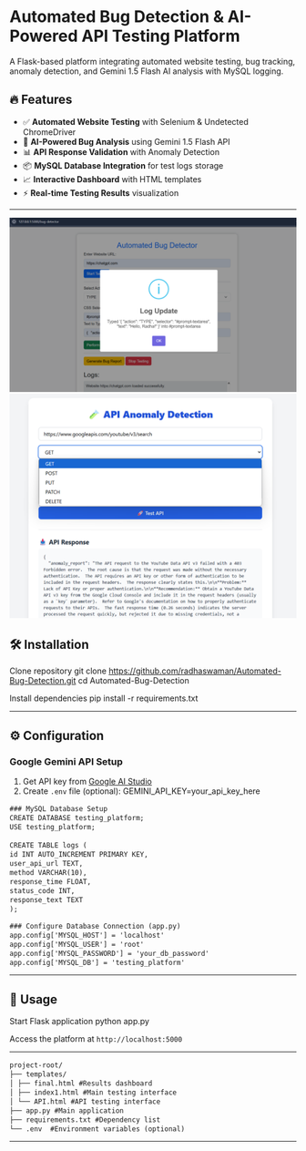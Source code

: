 # Automated Bug Detection & AI-Powered API Testing Platform

A Flask-based platform integrating automated website testing, bug tracking, anomaly detection, and Gemini 1.5 Flash AI analysis with MySQL logging.


## 🔥 Features
- ✅ **Automated Website Testing** with Selenium & Undetected ChromeDriver
- 🐛 **AI-Powered Bug Analysis** using Gemini 1.5 Flash API
- 📊 **API Response Validation** with Anomaly Detection
- 📦 **MySQL Database Integration** for test logs storage
- 📈 **Interactive Dashboard** with HTML templates
- ⚡ **Real-time Testing Results** visualization

---
![Selenium Bug Detection](Selenium_BugDetection.png)
![API Anomaly Detection](API_AnomalyDetection.png)

## 🛠️ Installation
Clone repository
git clone https://github.com/radhaswaman/Automated-Bug-Detection.git
cd Automated-Bug-Detection

Install dependencies
pip install -r requirements.txt



---

## ⚙️ Configuration

### Google Gemini API Setup
1. Get API key from [Google AI Studio](https://makersuite.google.com/app)
2. Create `.env` file (optional):
GEMINI_API_KEY=your_api_key_here

```
### MySQL Database Setup
CREATE DATABASE testing_platform;
USE testing_platform;

CREATE TABLE logs (
id INT AUTO_INCREMENT PRIMARY KEY,
user_api_url TEXT,
method VARCHAR(10),
response_time FLOAT,
status_code INT,
response_text TEXT
);
```
```
### Configure Database Connection (app.py)
app.config['MYSQL_HOST'] = 'localhost'
app.config['MYSQL_USER'] = 'root'
app.config['MYSQL_PASSWORD'] = 'your_db_password'
app.config['MYSQL_DB'] = 'testing_platform'

```
---

## 🚀 Usage
Start Flask application
python app.py


Access the platform at `http://localhost:5000`

---

```
project-root/
├── templates/
│ ├── final.html #Results dashboard
│ ├── index1.html #Main testing interface
│ └── API.html #API testing interface
├── app.py #Main application
├── requirements.txt #Dependency list
└── .env  #Environment variables (optional)
```

---

